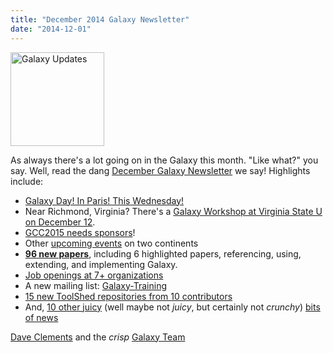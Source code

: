 ```yaml
---
title: "December 2014 Galaxy Newsletter"
date: "2014-12-01"
---
```

<div class='right'>
<a href='/galaxy-updates/2014-12/'><img src="/src/images/logos/GalaxyUpdate200.png" alt="Galaxy Updates" width=150 /></a>
</div>

As always there's a lot going on in the Galaxy this month.  "Like what?" you say.  Well, read the dang [December Galaxy Newsletter](/galaxy-updates/2014-12/) we say! Highlights include:

* [Galaxy Day! In Paris! This Wednesday!](/galaxy-updates/2014-12/#galaxy-day-3-december-paris)
* Near Richmond, Virginia?  There's a [Galaxy Workshop at Virginia State U on December 12](/galaxy-updates/2014-12/#intro-to-galaxy-workshop-dec-12-virginia-state-u).
* [GCC2015 needs sponsors](/galaxy-updates/2014-12/#gcc2015-6-8-july-norwich-uk)!
* Other [upcoming events](/galaxy-updates/2014-12/#other-events) on two continents
* **[96 new papers](/galaxy-updates/2014-12/#new-papers)**, including 6 highlighted papers, referencing, using, extending, and implementing Galaxy.
* [Job openings at 7+ organizations](/galaxy-updates/2014-12/#whos-hiring)
* A new mailing list: [Galaxy-Training](/galaxy-updates/2014-12/#new-galaxy-training-mailing-list)
* [15 new ToolShed repositories from 10 contributors](/galaxy-updates/2014-12/#toolshed-contributions)
* And, [10 other juicy](/galaxy-updates/2014-12/#other-news) (well maybe not *juicy*, but certainly not *crunchy*) [bits of news](/galaxy-updates/2014-12/#other-news)

[Dave Clements](/people/dave-clements/) and the *crisp* [Galaxy Team](/src/galaxy-team/)
